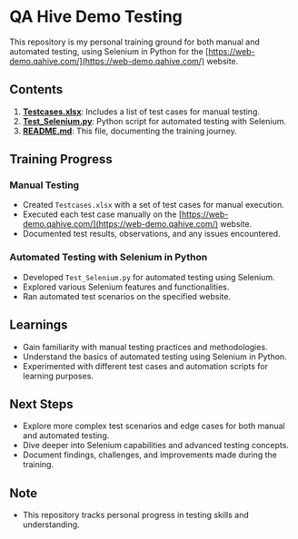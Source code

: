 # QA Hive Demo Testing

This repository is my personal training ground for both manual and automated testing, using Selenium in Python for the [https://web-demo.qahive.com/](https://web-demo.qahive.com/) website.

## Contents

1. [**Testcases.xlsx**](/Testcases.xlsx): Includes a list of test cases for manual testing.
2. [**Test_Selenium.py**](/Test_Selenium.py): Python script for automated testing with Selenium.
3. [**README.md**](/README.md): This file, documenting the training journey.

## Training Progress

### Manual Testing

- Created `Testcases.xlsx` with a set of test cases for manual execution.
- Executed each test case manually on the [https://web-demo.qahive.com/](https://web-demo.qahive.com/) website.
- Documented test results, observations, and any issues encountered.

### Automated Testing with Selenium in Python

- Developed `Test_Selenium.py` for automated testing using Selenium.
- Explored various Selenium features and functionalities.
- Ran automated test scenarios on the specified website.

## Learnings

- Gain familiarity with manual testing practices and methodologies.
- Understand the basics of automated testing using Selenium in Python.
- Experimented with different test cases and automation scripts for learning purposes.

## Next Steps

- Explore more complex test scenarios and edge cases for both manual and automated testing.
- Dive deeper into Selenium capabilities and advanced testing concepts.
- Document findings, challenges, and improvements made during the training.

## Note

- This repository tracks personal progress in testing skills and understanding.

